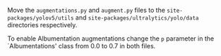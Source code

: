 Move the `augmentations.py` and `augment.py` files to the `site-packages/yolov5/utils` and `site-packages/ultralytics/yolo/data` directories respectively.

To enable Albumentation augmentations change the `p` parameter in the `Albumentations' class from 0.0 to 0.7 in both files. 